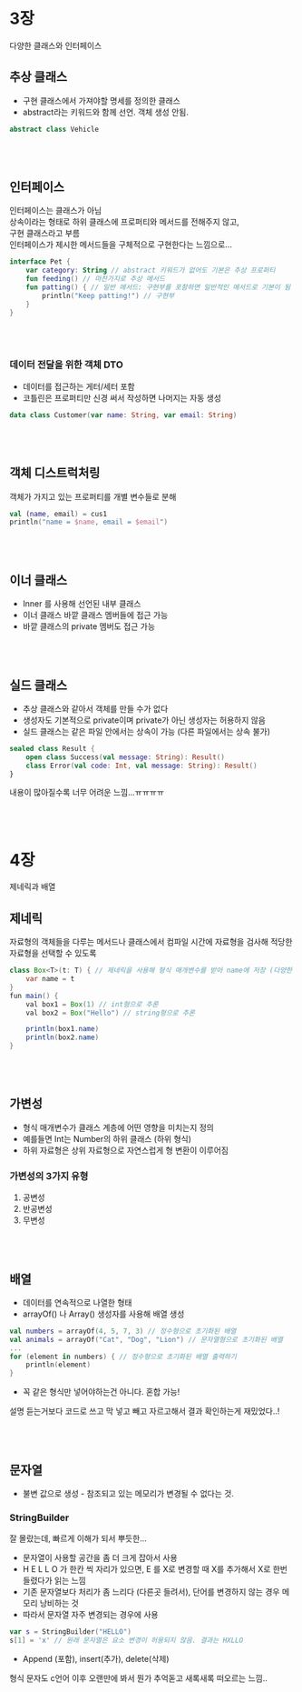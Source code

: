 # 3장

다양한 클래스와 인터페이스

## 추상 클래스

- 구현 클래스에서 가져야할 명세를 정의한 클래스
- abstract라는 키워드와 함께 선언. 객체 생성 안됨.

```kotlin
abstract class Vehicle
```

<br></br>

## 인터페이스

인터페이스는 클래스가 아님  
상속이라는 형태로 하위 클래스에 프로퍼티와 메서드를 전해주지 않고,  
구현 클래스라고 부름  
인터페이스가 제시한 메서드들을 구체적으로 구현한다는 느낌으로...

```kotlin
interface Pet {
    var category: String // abstract 키워드가 없어도 기본은 추상 프로퍼티
    fun feeding() // 마찬가지로 추상 메서드
    fun patting() { // 일반 메서드: 구현부를 포함하면 일반적인 메서드로 기본이 됨
        println("Keep patting!") // 구현부
    }
}
```

<br></br>

### 데이터 전달을 위한 객체 DTO

- 데이터를 접근하는 게터/세터 포함
- 코틀린은 프로퍼티만 신경 써서 작성하면 나머지는 자동 생성

```kotlin
data class Customer(var name: String, var email: String)
```

<br></br>

## 객체 디스트럭처링

객체가 가지고 있는 프로퍼티를 개별 변수들로 분해  

```kotlin
val (name, email) = cus1
println("name = $name, email = $email")
```

<br></br>

## 이너 클래스

- Inner 를 사용해 선언된 내부 클래스
- 이너 클래스 바깥 클래스 멤버들에 접근 가능
- 바깥 클래스의 private 멤버도 접근 가능

<br></br>

## 실드 클래스

- 추상 클래스와 같아서 객체를 만들 수가 없다
- 생성자도 기본적으로 private이며 private가 아닌 생성자는 허용하지 않음
- 실드 클래스는 같은 파일 안에서는 상속이 가능 (다른 파일에서는 상속 불가)

```kotlin
sealed class Result {
    open class Success(val message: String): Result()
    class Error(val code: Int, val message: String): Result()
}
```

내용이 많아질수록 너무 어려운 느낌...ㅠㅠㅠㅠ

<br></br>

# 4장

제네릭과 배열

## 제네릭

자료형의 객체들을 다루는 메서드나 클래스에서 컴파일 시간에 자료형을 검사해 적당한 자료형을 선택할 수 있도록

```java
class Box<T>(t: T) { // 제네릭을 사용해 형식 매개변수를 받아 name에 저장 (다양한 타입 지정)
    var name = t
}
fun main() {
    val box1 = Box(1) // int형으로 추론
    val box2 = Box("Hello") // string형으로 추론

    println(box1.name)
    println(box2.name)
}
```

<br></br>

## 가변성

- 형식 매개변수가 클래스 계층에 어떤 영향을 미치는지 정의
- 예를들면 Int는 Number의 하위 클래스 (하위 형식)
- 하위 자료형은 상위 자료형으로 자연스럽게 형 변환이 이루어짐

### 가변성의 3가지 유형

1. 공변성
2. 반공변성
3. 무변성

<br></br>

## 배열

- 데이터를 연속적으로 나열한 형태
- arrayOf() 나 Array() 생성자를 사용해 배열 생성

```kotlin
val numbers = arrayOf(4, 5, 7, 3) // 정수형으로 초기화된 배열
val animals = arrayOf("Cat", "Dog", "Lion") // 문자열형으로 초기화된 배열
...
for (element in numbers) { // 정수형으로 초기화된 배열 출력하기
    println(element)
}
```

- 꼭 같은 형식만 넣어야하는건 아니다. 혼합 가능!

설명 듣는거보다 코드로 쓰고 막 넣고 빼고 자르고해서 결과 확인하는게 재밌었다..! 

<br></br>

## 문자열

- 불변 값으로 생성 - 참조되고 있는 메모리가 변경될 수 없다는 것.

### **StringBuilder**

잘 몰랐는데, 빠르게 이해가 되서 뿌듯한...  

- 문자열이 사용할 공간을 좀 더 크게 잡아서 사용
- H E L L O 가 한칸 씩 자리가 있으면, E 를 X로 변경할 때 X를 추가해서 X로 한번 들렸다가 읽는 느낌
- 기존 문자열보다 처리가 좀 느리다 (다른곳 들려서), 단어를 변경하지 않는 경우 메모리 낭비하는 것
- 따라서 문자열 자주 변경되는 경우에 사용

```kotlin
var s = StringBuilder("HELLO")
s[1] = 'x' // 원래 문자열은 요소 변경이 허용되지 않음. 결과는 HXLLO
```

- Append (포함), insert(추가), delete(삭제)

형식 문자도 c언어 이후 오랜만에 봐서 뭔가 추억돋고 새록새록 떠오르는 느낌..
